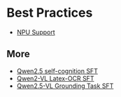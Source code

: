 
# Best Practices

- [NPU Support](./NPU-support.md)

## More
- [Qwen2.5 self-cognition SFT](https://github.com/modelscope/ms-swift/tree/main/examples/notebook/qwen2_5-self-cognition)
- [Qwen2-VL Latex-OCR SFT](https://github.com/modelscope/ms-swift/tree/main/examples/notebook/qwen2vl-ocr)
- [Qwen2.5-VL Grounding Task SFT](https://github.com/modelscope/ms-swift/tree/main/examples/notebook/qwen2_5-vl-grounding)
